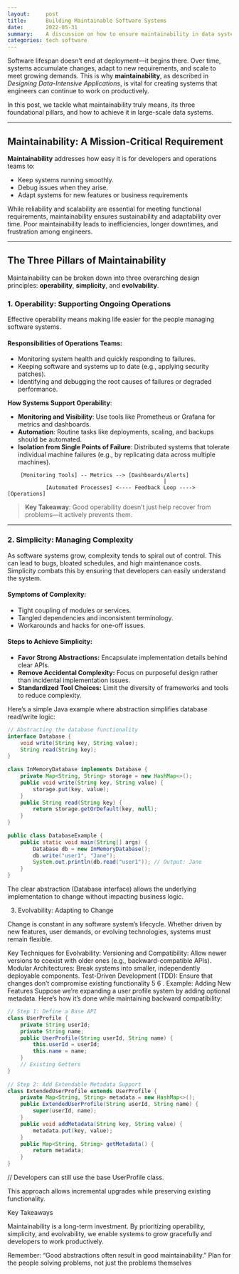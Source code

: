 ```yaml
---  
layout:     post  
title:      Building Maintainable Software Systems  
date:       2022-05-31  
summary:    A discussion on how to ensure maintainability in data systems by focusing on operability, simplicity, and evolvability.  
categories: tech software  
---  
```

   
Software lifespan doesn’t end at deployment—it begins there. Over time, systems accumulate changes, adapt to new requirements, and scale to meet growing demands. This is why **maintainability**, as described in *Designing Data-Intensive Applications*, is vital for creating systems that engineers can continue to work on productively.  
  
In this post, we tackle what maintainability truly means, its three foundational pillars, and how to achieve it in large-scale data systems.  
  
---  
  
## **Maintainability: A Mission-Critical Requirement**  
  
**Maintainability** addresses how easy it is for developers and operations teams to:  
- Keep systems running smoothly.  
- Debug issues when they arise.  
- Adapt systems for new features or business requirements
  
While reliability and scalability are essential for meeting functional requirements, maintainability ensures sustainability and adaptability over time. Poor maintainability leads to inefficiencies, longer downtimes, and frustration among engineers.  
  
---  
  
## **The Three Pillars of Maintainability**  
  
Maintainability can be broken down into three overarching design principles: **operability**, **simplicity**, and **evolvability**.  
  
### **1. Operability: Supporting Ongoing Operations**  
  
Effective operability means making life easier for the people managing software systems.   
  
#### Responsibilities of Operations Teams:  
- Monitoring system health and quickly responding to failures.  
- Keeping software and systems up to date (e.g., applying security patches).  
- Identifying and debugging the root causes of failures or degraded performance.  
  
**How Systems Support Operability**:  
- **Monitoring and Visibility**: Use tools like Prometheus or Grafana for metrics and dashboards.  
- **Automation**: Routine tasks like deployments, scaling, and backups should be automated.  
- **Isolation from Single Points of Failure**: Distributed systems that tolerate individual machine failures (e.g., by replicating data across multiple machines).  
  
~~~ascii  
    [Monitoring Tools] -- Metrics --> [Dashboards/Alerts]  
                                                 |  
            [Automated Processes] <---- Feedback Loop ----> [Operations]  
~~~  
  
> **Key Takeaway**: Good operability doesn’t just help recover from problems—it actively prevents them.  
  
---  
  
### **2. Simplicity: Managing Complexity**  
  
As software systems grow, complexity tends to spiral out of control. This can lead to bugs, bloated schedules, and high maintenance costs. Simplicity combats this by ensuring that developers can easily understand the system.  
  
#### Symptoms of Complexity:  
- Tight coupling of modules or services.  
- Tangled dependencies and inconsistent terminology.  
- Workarounds and hacks for one-off issues.  
  
#### Steps to Achieve Simplicity:  
- **Favor Strong Abstractions:** Encapsulate implementation details behind clear APIs.  
- **Remove Accidental Complexity:** Focus on purposeful design rather than incidental implementation issues.  
- **Standardized Tool Choices:** Limit the diversity of frameworks and tools to reduce complexity.  
  
Here’s a simple Java example where abstraction simplifies database read/write logic:  
  
```java  
// Abstracting the database functionality  
interface Database {  
    void write(String key, String value);  
    String read(String key);  
}  
  
class InMemoryDatabase implements Database {  
    private Map<String, String> storage = new HashMap<>();  
    public void write(String key, String value) {  
        storage.put(key, value);  
    }  
    public String read(String key) {  
        return storage.getOrDefault(key, null);  
    }  
}  
  
public class DatabaseExample {  
    public static void main(String[] args) {  
        Database db = new InMemoryDatabase();  
        db.write("user1", "Jane");  
        System.out.println(db.read("user1")); // Output: Jane  
    }  
}  
```

The clear abstraction (Database interface) allows the underlying implementation to change without impacting business logic.
 

3. Evolvability: Adapting to Change
 
Change is constant in any software system’s lifecycle. Whether driven by new features, user demands, or evolving technologies, systems must remain flexible.

Key Techniques for Evolvability:
Versioning and Compatibility: Allow newer versions to coexist with older ones (e.g., backward-compatible APIs).
Modular Architectures: Break systems into smaller, independently deployable components.
Test-Driven Development (TDD): Ensure that changes don’t compromise existing functionality 5  6 .
Example: Adding New Features
Suppose we’re expanding a user profile system by adding optional metadata. Here’s how it’s done while maintaining backward compatibility:

```java
// Step 1: Define a Base API  
class UserProfile {  
    private String userId;  
    private String name;  
    public UserProfile(String userId, String name) {  
        this.userId = userId;  
        this.name = name;  
    }  
    // Existing Getters  
}  
  
// Step 2: Add Extendable Metadata Support  
class ExtendedUserProfile extends UserProfile {  
    private Map<String, String> metadata = new HashMap<>();  
    public ExtendedUserProfile(String userId, String name) {  
        super(userId, name);  
    }  
    public void addMetadata(String key, String value) {  
        metadata.put(key, value);  
    }  
    public Map<String, String> getMetadata() {  
        return metadata;  
    }  
}  
```  
// Developers can still use the base UserProfile class.  
 
This approach allows incremental upgrades while preserving existing functionality.
 

Key Takeaways
 
Maintainability is a long-term investment. By prioritizing operability, simplicity, and evolvability, we enable systems to grow gracefully and developers to work productively.

Remember: “Good abstractions often result in good maintainability.” Plan for the people solving problems, not just the problems themselves 